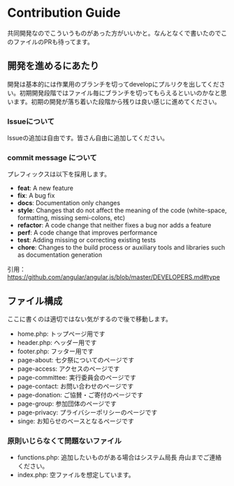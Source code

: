 # Contribution Guide

共同開発なのでこういうものがあった方がいいかと。なんとなくで書いたのでこのファイルのPRも待ってます。

## 開発を進めるにあたり

開発は基本的には作業用のブランチを切ってdevelopにプルリクを出してください。初期開発段階ではファイル毎にブランチを切ってもらえるといいのかなと思います。初期の開発が落ち着いた段階から残りは良い感じに進めてください。

### Issueについて

Issueの追加は自由です。皆さん自由に追加してください。

### commit message について
プレフィックスは以下を採用します。

* **feat**: A new feature
* **fix**: A bug fix
* **docs**: Documentation only changes
* **style**: Changes that do not affect the meaning of the code (white-space, formatting, missing
  semi-colons, etc)
* **refactor**: A code change that neither fixes a bug nor adds a feature
* **perf**: A code change that improves performance
* **test**: Adding missing or correcting existing tests
* **chore**: Changes to the build process or auxiliary tools and libraries such as documentation
  generation

引用：
https://github.com/angular/angular.js/blob/master/DEVELOPERS.md#type


## ファイル構成
ここに書くのは適切ではない気がするので後で移動します。

* home.php: トップページ用です
* header.php: ヘッダー用です
* footer.php: フッター用です
* page-about: 七夕祭についてのページです
* page-access: アクセスのページです
* page-committee: 実行委員会のページです
* page-contact: お問い合わせのページです
* page-donation: ご協賛・ご寄付のページです
* page-group: 参加団体のページです
* page-privacy: プライバシーポリシーのページです
* singe: お知らせのベースとなるページです

### 原則いじらなくて問題ないファイル
* functions.php: 追加したいものがある場合はシステム局長 舟山までご連絡ください。
* index.php: 空ファイルを想定しています。
